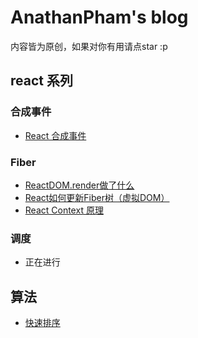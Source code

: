 # AnathanPham's blog

内容皆为原创，如果对你有用请点star :p

## react 系列

### 合成事件

- [React 合成事件](https://github.com/AnathanPham/blog/issues/23)

### Fiber

- [ReactDOM.render做了什么](https://github.com/AnathanPham/blog/issues/26)
- [React如何更新Fiber树（虚拟DOM）](https://github.com/AnathanPham/blog/issues/27)
- [React Context 原理](https://github.com/AnathanPham/blog/issues/25)


### 调度

- 正在进行

## 算法

- [快速排序](https://github.com/AnathanPham/blog/issues/24)
